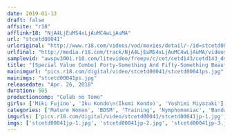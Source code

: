 ```yaml
---
date: 2019-01-13
draft: false
affsite: "r18"
afflinkr18: "NjA4LjEuMS4xLjAuMC4wLjAuMA"
url: "stcetd00041"
urloriginal: "http://www.r18.com/videos/vod/movies/detail/-/id=stcetd00041"
urlfinal: "http://media.r18.com/track/NjA4LjEuMS4xLjAuMC4wLjAuMA/videos/vod/movies/detail/-/id=stcetd00041"
samplevid: "awspv3001.r18.com/litevideo/freepv/c/cet/cetd143/cetd143_dmb_w.mp4"
title: "[Special Value Combo] Forty-Something And Fifty-Something Beautiful Married Woman Babes In Their First S&M Documentary Miki Fujino Ikumi Kondo Yoshimi Miyazaki"
mainimgurl: "pics.r18.com/digital/video/stcetd00041/stcetd00041ps.jpg"
mainimgs: "stcetd00041ps.jpg"
releasedate: "Apr. 26, 2018"
duration: 505
productioncomp: "Celeb no Tomo"
girls: ['Miki Fujino', 'Iku Kondo\n(Ikumi Kondo)', 'Yoshimi Miyazaki']
categories: ['Mature Woman', 'BDSM', 'Training', 'Nymphomaniac', 'Bondage', 'Set Items']
imgurls: ['pics.r18.com/digital/video/stcetd00041/stcetd00041jp-1.jpg', 'pics.r18.com/digital/video/stcetd00041/stcetd00041jp-2.jpg', 'pics.r18.com/digital/video/stcetd00041/stcetd00041jp-3.jpg', 'pics.r18.com/digital/video/stcetd00041/stcetd00041jp-4.jpg', 'pics.r18.com/digital/video/stcetd00041/stcetd00041jp-5.jpg', 'pics.r18.com/digital/video/stcetd00041/stcetd00041jp-6.jpg', 'pics.r18.com/digital/video/stcetd00041/stcetd00041jp-7.jpg', 'pics.r18.com/digital/video/stcetd00041/stcetd00041jp-8.jpg', 'pics.r18.com/digital/video/stcetd00041/stcetd00041jp-9.jpg', 'pics.r18.com/digital/video/stcetd00041/stcetd00041jp-10.jpg', 'pics.r18.com/digital/video/stcetd00041/stcetd00041jp-11.jpg', 'pics.r18.com/digital/video/stcetd00041/stcetd00041jp-12.jpg', 'pics.r18.com/digital/video/stcetd00041/stcetd00041jp-13.jpg', 'pics.r18.com/digital/video/stcetd00041/stcetd00041jp-14.jpg', 'pics.r18.com/digital/video/stcetd00041/stcetd00041jp-15.jpg', 'pics.r18.com/digital/video/stcetd00041/stcetd00041jp-16.jpg', 'pics.r18.com/digital/video/stcetd00041/stcetd00041jp-17.jpg', 'pics.r18.com/digital/video/stcetd00041/stcetd00041jp-18.jpg', 'pics.r18.com/digital/video/stcetd00041/stcetd00041jp-19.jpg', 'pics.r18.com/digital/video/stcetd00041/stcetd00041jp-20.jpg']
imgs: ['stcetd00041jp-1.jpg', 'stcetd00041jp-2.jpg', 'stcetd00041jp-3.jpg', 'stcetd00041jp-4.jpg', 'stcetd00041jp-5.jpg', 'stcetd00041jp-6.jpg', 'stcetd00041jp-7.jpg', 'stcetd00041jp-8.jpg', 'stcetd00041jp-9.jpg', 'stcetd00041jp-10.jpg', 'stcetd00041jp-11.jpg', 'stcetd00041jp-12.jpg', 'stcetd00041jp-13.jpg', 'stcetd00041jp-14.jpg', 'stcetd00041jp-15.jpg', 'stcetd00041jp-16.jpg', 'stcetd00041jp-17.jpg', 'stcetd00041jp-18.jpg', 'stcetd00041jp-19.jpg', 'stcetd00041jp-20.jpg']
---
```

